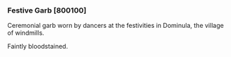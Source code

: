 ### Festive Garb [800100]

Ceremonial garb worn by dancers at the festivities in Dominula, the village of windmills.

Faintly bloodstained.